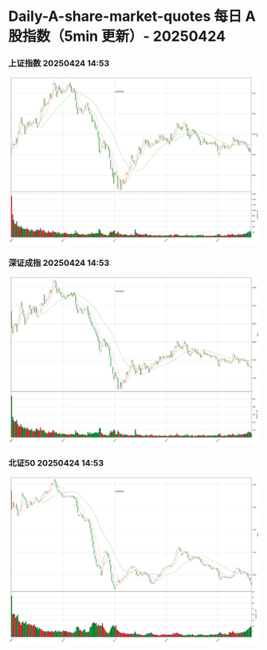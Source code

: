 
# Daily-A-share-market-quotes 每日 A 股指数（5min 更新）- 20250424

### 上证指数 20250424 14:53
![](./fig/2025/4/20250424-sh000001.png)

### 深证成指 20250424 14:53
![](./fig/2025/4/20250424-sz399001.png)

### 北证50 20250424 14:53
![](./fig/2025/4/20250424-bj899050.png)
